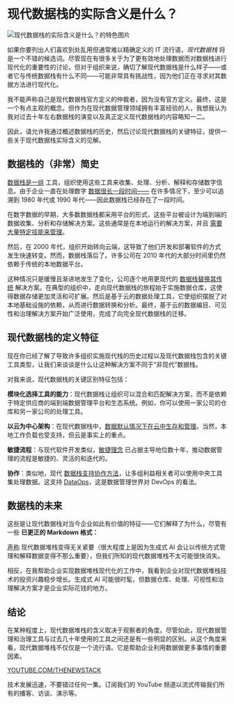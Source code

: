 # 现代数据栈的实际含义是什么？

![现代数据栈的实际含义是什么？的特色图片](https://cdn.thenewstack.io/media/2024/05/148d334f-ice-cubes-1224804_1280-1024x576.jpg)

如果你要列出人们喜欢到处乱用但通常难以精确定义的 IT 流行语，*现代数据栈* 将是一个不错的候选词。尽管现在有很多关于为了更有效地处理数据而对数据栈进行现代化的重要性的讨论，但对于组织来说，确切了解现代数据栈是什么样子——或者它与传统数据栈有什么不同——可能非常具有挑战性，因为他们正在寻求对其数据方法进行现代化。

我不能声称自己是现代数据栈官方定义的仲裁者，因为没有官方定义。最终，这是一个有点主观的概念。但作为在现代数据管理领域拥有丰富经验的人，我想我认为我对过去十年左右数据栈的演变以及真正定义现代数据栈的内容略知一二。

因此，请允许我通过概述数据栈的历史，然后讨论现代数据栈的关键特征，提供一些关于现代数据栈实际含义的见解。

## 数据栈的（非常）简史

[数据栈是一组](https://thenewstack.io/processing-large-data-sets-in-fine-grained-parallel-streams-with-sql/) 工具，组织使用这些工具来收集、处理、分析、解释和存储数字信息。由于企业一直在处理数字 [数据很长一段时间——](https://thenewstack.io/data-modeling-part-2-method-for-time-series-databases/) 在许多情况下，至少可以追溯到 1980 年代或 1990 年代——因此数据栈已经存在了一段时间。

在数字数据的早期，大多数数据栈都采用平台的形式，这些平台被设计为端到端的数据收集、分析和存储解决方案。这些通常是在本地运行的解决方案，并且 [需要大量特定技能来管理](https://thenewstack.io/better-incident-management-requires-more-than-just-data/)。

然后，在 2000 年代，组织开始转向云端，这导致了他们开发和部署软件的方式发生快速转变。然而，数据栈落后了。许多公司在 2010 年代的大部分时间里仍然依赖于传统的本地数据平台。

这种情况只是缓慢且渐进地发生了变化，公司逐个地用更现代的 [数据栈替换其传统](https://thenewstack.io/how-to-build-a-modern-data-infrastructure-using-a-lakehouse/) 解决方案。在典型的组织中，走向现代数据栈的旅程始于实施数据仓库，这使得数据存储更加灵活和可扩展。然后是基于云的数据处理工具，它使组织摆脱了对本地基础设施的依赖，从而进行数据转换和分析。最终，基于云的数据编目、可见性和治理解决方案开始广泛使用，完成了向完全现代数据栈的迁移。

## 现代数据栈的定义特征

现在你已经了解了导致许多组织实施现代栈的历史过程以及现代数据栈包含的关键工具类型，让我们来谈谈是什么让这种解决方案不同于“非现代”数据栈。

对我来说，现代数据栈的关键区别特征包括：

**模块化选择工具的能力**：现代数据栈让组织可以混合和匹配解决方案，而不是依赖于特定供应商的端到端数据管理平台和生态系统。例如，你可以使用一家公司的仓库和另一家公司的处理工具。

**以云为中心架构**：在现代数据栈中，[数据默认情况下在云中生存和管理](https://thenewstack.io/why-data-management-lives-or-dies-by-the-fight-for-namespace-control/)。当然，本地工作负载也受支持，但云是事实上的重点。

**敏捷流程**：与现代软件开发类似，[敏捷理念](https://www.geeksforgeeks.org/software-engineering-agile-software-development/) 已占据主导地位数十年，推动数据管理的流程是敏捷的、灵活的和迭代的。

**协作**：类似地，现代 [数据栈支持协作方法](https://thenewstack.io/terminusdb-takes-on-data-collaboration-with-a-git-like-approach/)，让多组利益相关者可以使用中央工具集处理数据。这支持 [DataOps](https://www.techtarget.com/searchdatamanagement/definition/DataOps)，这是数据管理世界对 DevOps 的看法。

## 数据栈的未来

这些是让现代数据栈对当今企业如此有价值的特征——它们解释了为什么，尽管有一些
**已更正的 Markdown 格式：**

[声称](https://news.ycombinator.com/item?id=39338626) 现代数据堆栈变得无关紧要（很大程度上是因为生成式 AI 会让以传统方式管理和解释数据变得不那么重要），但我们所知的现代数据堆栈不太可能很快消失。

相反，在我帮助企业实现数据堆栈现代化的工作中，我看到企业对现代数据堆栈技术的投资兴趣稳步增长。生成式 AI 可能很时髦，但数据仓库、处理、可视性和治理解决方案才是企业实际花钱的地方。

## 结论

在某种程度上，现代数据堆栈的含义取决于观察者的角度。尽管如此，现代数据管理和治理工具与过去几十年使用的工具之间还是有一些明显的区别。从这个角度来看，现代数据堆栈不仅仅是一个流行语。它是帮助企业利用数据做更多事情的重要因素。

[YOUTUBE.COM/THENEWSTACK](https://youtube.com/thenewstack?sub_confirmation=1)

技术发展迅速，不要错过任何一集。订阅我们的 YouTube 频道以流式传输我们所有的播客、访谈、演示等。